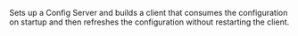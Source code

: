 Sets up a Config Server and builds a client that consumes the configuration on startup and then refreshes the configuration without restarting the client.